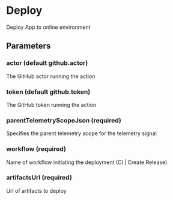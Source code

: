 # Deploy
Deploy App to online environment
## Parameters
### actor (default github.actor)
The GitHub actor running the action
### token (default github.token)
The GitHub token running the action
### parentTelemetryScopeJson (required)
Specifies the parent telemetry scope for the telemetry signal
### workflow (required)
Name of workflow initiating the deployment (CI | Create Release)
### artifactsUrl (required)
Url of artifacts to deploy
